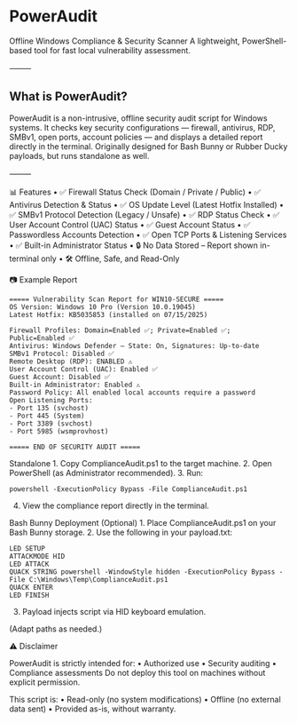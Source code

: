 # PowerAudit

Offline Windows Compliance & Security Scanner
A lightweight, PowerShell-based tool for fast local vulnerability assessment.

⸻

## What is PowerAudit?

PowerAudit is a non-intrusive, offline security audit script for Windows systems.
It checks key security configurations — firewall, antivirus, RDP, SMBv1, open ports, account policies — and displays a detailed report directly in the terminal.
Originally designed for Bash Bunny or Rubber Ducky payloads, but runs standalone as well.

⸻

📊 Features
	•	✅ Firewall Status Check (Domain / Private / Public)
	•	✅ Antivirus Detection & Status
	•	✅ OS Update Level (Latest Hotfix Installed)
	•	✅ SMBv1 Protocol Detection (Legacy / Unsafe)
	•	✅ RDP Status Check
	•	✅ User Account Control (UAC) Status
	•	✅ Guest Account Status
	•	✅ Passwordless Accounts Detection
	•	✅ Open TCP Ports & Listening Services
	•	✅ Built-in Administrator Status
	•	🔒 No Data Stored – Report shown in-terminal only
	•	🛠️ Offline, Safe, and Read-Only

 📷 Example Report
 ```
===== Vulnerability Scan Report for WIN10-SECURE =====
OS Version: Windows 10 Pro (Version 10.0.19045)
Latest Hotfix: KB5035853 (installed on 07/15/2025)

Firewall Profiles: Domain=Enabled ✅; Private=Enabled ✅; Public=Enabled ✅
Antivirus: Windows Defender – State: On, Signatures: Up-to-date
SMBv1 Protocol: Disabled ✅
Remote Desktop (RDP): ENABLED ⚠️
User Account Control (UAC): Enabled ✅
Guest Account: Disabled ✅
Built-in Administrator: Enabled ⚠️
Password Policy: All enabled local accounts require a password
Open Listening Ports:
 - Port 135 (svchost)
 - Port 445 (System)
 - Port 3389 (svchost)
 - Port 5985 (wsmprovhost)

===== END OF SECURITY AUDIT =====
```

Standalone
	1.	Copy ComplianceAudit.ps1 to the target machine.
	2.	Open PowerShell (as Administrator recommended).
	3.	Run: 
 ```
 powershell -ExecutionPolicy Bypass -File ComplianceAudit.ps1
 ```
  4.	View the compliance report directly in the terminal.
     
Bash Bunny Deployment (Optional)
	1.	Place ComplianceAudit.ps1 on your Bash Bunny storage.
	2.	Use the following in your payload.txt:
 ```
LED SETUP
ATTACKMODE HID
LED ATTACK
QUACK STRING powershell -WindowStyle hidden -ExecutionPolicy Bypass -File C:\Windows\Temp\ComplianceAudit.ps1
QUACK ENTER
LED FINISH
```
  3.	Payload injects script via HID keyboard emulation.

(Adapt paths as needed.)

⚠️ Disclaimer

PowerAudit is strictly intended for:
	•	Authorized use
	•	Security auditing
	•	Compliance assessments
Do not deploy this tool on machines without explicit permission.

This script is:
	•	Read-only (no system modifications)
	•	Offline (no external data sent)
	•	Provided as-is, without warranty.

